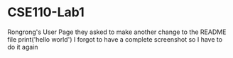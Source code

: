 # CSE110-Lab1
Rongrong's User Page
they asked to make another change to the README file
print('hello world')
I forgot to have a complete screenshot so I have to do it again